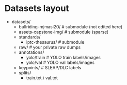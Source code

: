 # Datasets layout

- datasets/
  - bullriding-mjmasl20/        # submodule (not edited here)
  - assets-capstone-img/        # submodule (sparse)
  - standards/
    - iptc-thesaurus/           # submodule
  - raw/                        # your private raw dumps
  - annotations/
    - yolo/train                # YOLO train labels/images
    - yolo/val                  # YOLO val labels/images
  - keypoints/                  # SLEAP/DLC labels
  - splits/
    - train.txt / val.txt
